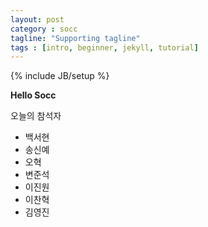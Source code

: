 ```yaml
---
layout: post
category : socc
tagline: "Supporting tagline"
tags : [intro, beginner, jekyll, tutorial]
---
```

{% include JB/setup %}

__Hello Socc__

오늘의 참석자

- 백서현
- 송신예
- 오혁
- 변준석
- 이진원
- 이찬혁
- 김영진
